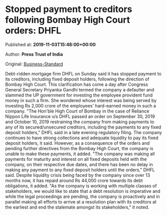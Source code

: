 
# Stopped payment to creditors following Bombay High Court orders: DHFL

Published at: **2019-11-03T15:48:00+00:00**

Author: **Press Trust of India**

Original: [Business-Standard](https://www.business-standard.com/article/companies/stopped-payment-to-creditors-following-bombay-high-court-orders-dhfl-119110300782_1.html)

Debt-ridden mortgage firm DHFL on Sunday said it has stopped payment to its creditors, including fixed deposit holders, following the direction of Bombay High Court.
This clarification has come a day after Congress General Secretary Priyanka Gandhi termed the company a defaulter and slammed the UP government for investing the employee provident fund money in such a firm.
She wondered whose interest was being served by investing Rs 2,000 crore of the employees' hard-earned money in such a company.
"The Hon'ble High Court of Bombay in the case of Reliance Nippon Life Insurance v/s DHFL passed an order on September 30, 2019 and October 10, 2019 restraining the company from making payments to any of its secured/unsecured creditors, including the payments to any fixed deposit holders," DHFL said in a late evening regulatory filing.
The company continues to have strong collections and adequate liquidity to pay its fixed deposit holders, it said.
However, as a consequence of the orders and pending further directives from the Bombay High Court, the company is unable to make these payments, it added.
"The company was making all payments for maturity and interest on all fixed deposits held with the company, on their respective due dates, and there has been no delay in making any payment to any fixed deposit holders until the orders," DHFL said.
Despite liquidity crisis being faced by the company since over 13 months now, it has repaid around Rs 44,000 crore towards its debt obligations, it added.
"As the company is working with multiple classes of stakeholders, we would like to state that a debt resolution is imperative and while the legal proceedings are pending, the company is proactively and in parallel making all efforts to arrive at a resolution plan with its creditors at the earliest and end the stalemate amongst its stakeholders," it noted.
